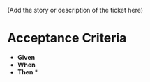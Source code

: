 (Add the story or description of the ticket here)

# Acceptance Criteria

* **Given**
* **When**
* **Then**
  *
